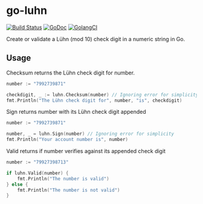 # go-luhn
[![Build Status](https://travis-ci.com/ferdypruis/go-luhn.svg?branch=master)](https://travis-ci.com/ferdypruis/go-luhn)
[![GoDoc](https://godoc.org/github.com/ferdypruis/go-luhn?status.svg)](https://godoc.org/github.com/ferdypruis/go-luhn)
[![GolangCI](https://golangci.com/badges/github.com/ferdypruis/go-luhn.svg)](https://golangci.com/r/github.com/ferdypruis/go-luhn)

Create or validate a Lühn (mod 10) check digit in a numeric string in Go.

## Usage
Checksum returns the Lühn check digit for number.
```go
number := "7992739871"

checkdigit, _ := luhn.Checksum(number) // Ignoring error for simplicity
fmt.Println("The Lühn check digit for", number, "is", checkdigit)
```

Sign returns number with its Lühn check digit appended
```go
number := "7992739871"

number, _ = luhn.Sign(number) // Ignoring error for simplicity
fmt.Println("Your account number is", number)
```

Valid returns if number verifies against its appended check digit
```go
number := "79927398713"

if luhn.Valid(number) {
    fmt.Println("The number is valid")
} else {
    fmt.Println("The number is not valid")
}
```
